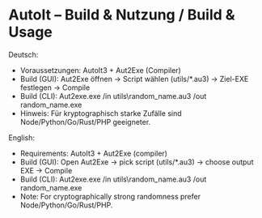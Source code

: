 # AutoIt – Build & Nutzung / Build & Usage

Deutsch:
- Voraussetzungen: AutoIt3 + Aut2Exe (Compiler)
- Build (GUI): Aut2Exe öffnen -> Script wählen (utils/*.au3) -> Ziel-EXE festlegen -> Compile
- Build (CLI): Aut2exe.exe /in utils\random_name.au3 /out random_name.exe
- Hinweis: Für kryptographisch starke Zufälle sind Node/Python/Go/Rust/PHP geeigneter.

English:
- Requirements: AutoIt3 + Aut2Exe (compiler)
- Build (GUI): Open Aut2Exe -> pick script (utils/*.au3) -> choose output EXE -> Compile
- Build (CLI): Aut2exe.exe /in utils\random_name.au3 /out random_name.exe
- Note: For cryptographically strong randomness prefer Node/Python/Go/Rust/PHP.
